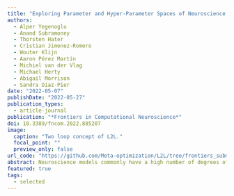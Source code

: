 ```yaml
---
title: "Exploring Parameter and Hyper-Parameter Spaces of Neuroscience Models on High Performance Computers With Learning to Learn"
authors:
  - Alper Yegenoglu
  - Anand Subramoney
  - Thorsten Hater
  - Cristian Jimenez-Romero
  - Wouter Klijn
  - Aaron Pérez Martín
  - Michiel van der Vlag
  - Michael Herty
  - Abigail Morrison
  - Sandra Diaz-Pier
date: "2022-05-07"
publishDate: "2022-05-27"
publication_types:
  - article-journal
publication: "*Frontiers in Computational Neuroscience*"
doi: 10.3389/fncom.2022.885207
image:
  caption: "Two loop concept of L2L."
  focal_point: ""
  preview_only: false
url_code: "https://github.com/Meta-optimization/L2L/tree/frontiers_submission"
abstract: Neuroscience models commonly have a high number of degrees of freedom and only specific regions within the parameter space are able to produce dynamics of interest. This makes the development of tools and strategies to efficiently find these regions of high importance to advance brain research. Exploring the high dimensional parameter space using numerical simulations has been a frequently used technique in the last years in many areas of computational neuroscience. Today, high performance computing (HPC) can provide a powerful infrastructure to speed up explorations and increase our general understanding of the behavior of the model in reasonable times. Learning to learn (L2L) is a well-known concept in machine learning (ML) and a specific method for acquiring constraints to improve learning performance. This concept can be decomposed into a two loop optimization process where the target of optimization can consist of any program such as an artificial neural network, a spiking network, a single cell model, or a whole brain simulation. In this work, we present L2L as an easy to use and flexible framework to perform parameter and hyper-parameter space exploration of neuroscience models on HPC infrastructure. Learning to learn is an implementation of the L2L concept written in Python. This open-source software allows several instances of an optimization target to be executed with different parameters in an embarrassingly parallel fashion on HPC. L2L provides a set of built-in optimizer algorithms, which make adaptive and efficient exploration of parameter spaces possible. Different from other optimization toolboxes, L2L provides maximum flexibility for the way the optimization target can be executed. In this paper, we show a variety of examples of neuroscience models being optimized within the L2L framework to execute different types of tasks. The tasks used to illustrate the concept go from reproducing empirical data to learning how to solve a problem in a dynamic environment. We particularly focus on simulations with models ranging from the single cell to the whole brain and using a variety of simulation engines like NEST, Arbor, TVB, OpenAIGym, and NetLogo.
featured: true
tags:
  - selected
---
```

